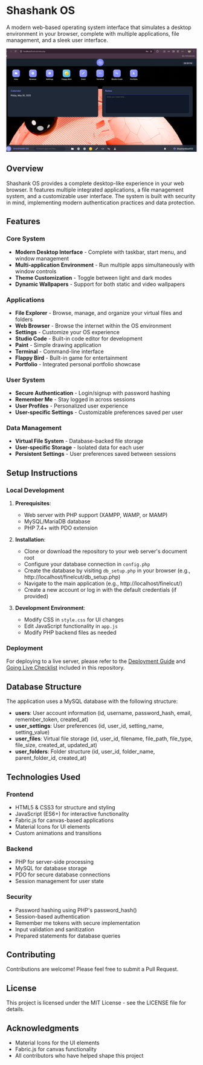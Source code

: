 # Shashank OS

A modern web-based operating system interface that simulates a desktop environment in your browser, complete with multiple applications, file management, and a sleek user interface.

![Shashank OS](OSimage1.png)

## Overview

Shashank OS provides a complete desktop-like experience in your web browser. It features multiple integrated applications, a file management system, and a customizable user interface. The system is built with security in mind, implementing modern authentication practices and data protection.

## Features

### Core System
- **Modern Desktop Interface** - Complete with taskbar, start menu, and window management
- **Multi-application Environment** - Run multiple apps simultaneously with window controls
- **Theme Customization** - Toggle between light and dark modes
- **Dynamic Wallpapers** - Support for both static and video wallpapers

### Applications
- **File Explorer** - Browse, manage, and organize your virtual files and folders
- **Web Browser** - Browse the internet within the OS environment
- **Settings** - Customize your OS experience
- **Studio Code** - Built-in code editor for development
- **Paint** - Simple drawing application
- **Terminal** - Command-line interface
- **Flappy Bird** - Built-in game for entertainment
- **Portfolio** - Integrated personal portfolio showcase

### User System
- **Secure Authentication** - Login/signup with password hashing
- **Remember Me** - Stay logged in across sessions
- **User Profiles** - Personalized user experience
- **User-specific Settings** - Customizable preferences saved per user

### Data Management
- **Virtual File System** - Database-backed file storage
- **User-specific Storage** - Isolated data for each user
- **Persistent Settings** - User preferences saved between sessions

## Setup Instructions

### Local Development

1. **Prerequisites**:
   - Web server with PHP support (XAMPP, WAMP, or MAMP)
   - MySQL/MariaDB database
   - PHP 7.4+ with PDO extension

2. **Installation**:
   - Clone or download the repository to your web server's document root
   - Configure your database connection in `config.php`
   - Create the database by visiting `db_setup.php` in your browser (e.g., http://localhost/finelcut/db_setup.php)
   - Navigate to the main application (e.g., http://localhost/finelcut/)
   - Create a new account or log in with the default credentials (if provided)

3. **Development Environment**:
   - Modify CSS in `style.css` for UI changes
   - Edit JavaScript functionality in `app.js`
   - Modify PHP backend files as needed

### Deployment

For deploying to a live server, please refer to the [Deployment Guide](DEPLOYMENT_GUIDE.md) and [Going Live Checklist](GOING_LIVE_CHECKLIST.md) included in this repository.

## Database Structure

The application uses a MySQL database with the following structure:

- **users**: User account information (id, username, password_hash, email, remember_token, created_at)
- **user_settings**: User preferences (id, user_id, setting_name, setting_value)
- **user_files**: Virtual file storage (id, user_id, filename, file_path, file_type, file_size, created_at, updated_at)
- **user_folders**: Folder structure (id, user_id, folder_name, parent_folder_id, created_at)

## Technologies Used

### Frontend
- HTML5 & CSS3 for structure and styling
- JavaScript (ES6+) for interactive functionality
- Fabric.js for canvas-based applications
- Material Icons for UI elements
- Custom animations and transitions

### Backend
- PHP for server-side processing
- MySQL for database storage
- PDO for secure database connections
- Session management for user state

### Security
- Password hashing using PHP's password_hash()
- Session-based authentication
- Remember me tokens with secure implementation
- Input validation and sanitization
- Prepared statements for database queries

## Contributing

Contributions are welcome! Please feel free to submit a Pull Request.

## License

This project is licensed under the MIT License - see the LICENSE file for details.

## Acknowledgments

- Material Icons for the UI elements
- Fabric.js for canvas functionality
- All contributors who have helped shape this project
